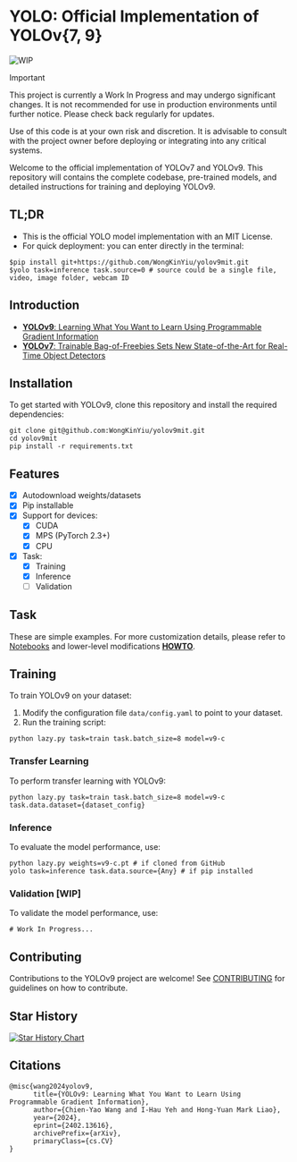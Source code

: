 # YOLO: Official Implementation of YOLOv{7, 9}

![WIP](https://img.shields.io/badge/status-WIP-orange)
> [!IMPORTANT]
> This project is currently a Work In Progress and may undergo significant changes. It is not recommended for use in production environments until further notice. Please check back regularly for updates.
> 
> Use of this code is at your own risk and discretion. It is advisable to consult with the project owner before deploying or integrating into any critical systems.

Welcome to the official implementation of YOLOv7 and YOLOv9. This repository will contains the complete codebase, pre-trained models, and detailed instructions for training and deploying YOLOv9.

## TL;DR
- This is the official YOLO model implementation with an MIT License.
- For quick deployment: you can enter directly in the terminal:
```shell
$pip install git+https://github.com/WongKinYiu/yolov9mit.git
$yolo task=inference task.source=0 # source could be a single file, video, image folder, webcam ID
```

## Introduction
- [**YOLOv9**: Learning What You Want to Learn Using Programmable Gradient Information](https://arxiv.org/abs/2402.13616)
- [**YOLOv7**: Trainable Bag-of-Freebies Sets New State-of-the-Art for Real-Time Object Detectors](https://arxiv.org/abs/2207.02696)

## Installation
To get started with YOLOv9, clone this repository and install the required dependencies:
```shell
git clone git@github.com:WongKinYiu/yolov9mit.git
cd yolov9mit
pip install -r requirements.txt
```

## Features
- [x] Autodownload weights/datasets
- [x] Pip installable
- [x] Support for devices:
  - [x] CUDA
  - [x] MPS (PyTorch 2.3+)
  - [x] CPU
- [x] Task:
  - [x] Training
  - [x] Inference
  - [ ] Validation

## Task
These are simple examples. For more customization details, please refer to [Notebooks](examples) and lower-level modifications **[HOWTO](docs/HOWTO)**.

## Training
To train YOLOv9 on your dataset:

1. Modify the configuration file `data/config.yaml` to point to your dataset.
2. Run the training script:
```shell
python lazy.py task=train task.batch_size=8 model=v9-c
```

### Transfer Learning
To perform transfer learning with YOLOv9:
```shell
python lazy.py task=train task.batch_size=8 model=v9-c task.data.dataset={dataset_config}
```

### Inference
To evaluate the model performance, use:
```shell
python lazy.py weights=v9-c.pt # if cloned from GitHub
yolo task=inference task.data.source={Any} # if pip installed
```

### Validation [WIP]
To validate the model performance, use:
```shell
# Work In Progress...
```

## Contributing
Contributions to the YOLOv9 project are welcome! See [CONTRIBUTING](docs/CONTRIBUTING.md) for guidelines on how to contribute.

## Star History
[![Star History Chart](https://api.star-history.com/svg?repos=WongKinYiu/yolov9mit&type=Date)](https://star-history.com/#WongKinYiu/yolov9mit&Date)

## Citations
```
@misc{wang2024yolov9,
      title={YOLOv9: Learning What You Want to Learn Using Programmable Gradient Information}, 
      author={Chien-Yao Wang and I-Hau Yeh and Hong-Yuan Mark Liao},
      year={2024},
      eprint={2402.13616},
      archivePrefix={arXiv},
      primaryClass={cs.CV}
}
```